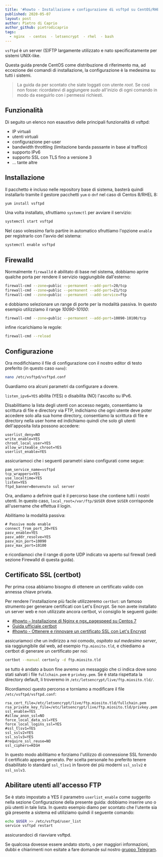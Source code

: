 ```yaml
---
title: '#howto - Installazione e configurazione di vsftpd su CentOS/RHEL 7/8'
published: 2020-05-07
layout: post
author: Pietro di Caprio
author_github: pietrodicaprio
tags:
  - nginx  - centos  - letsencrypt  - rhel  - bash
---
```

`vsftpd` è un server (S)FTP largamente utilizzato e nato specificatamente per sistemi UNIX-like.

Questa guida prende CentOS come distribuzione di riferimento ma, ad eccezione dei comandi di installazione, la configurazione è la medesima su tutti i sistemi.

> La guida da per scontato che siate loggati con utente *root*. Se così non fosse: ricordatevi di aggiungere *sudo* all'inizio di ogni comando in modo da eseguirlo con i permessi richiesti.

## Funzionalità
Di seguito un elenco non esaustivo delle principali funzionalità di vsftpd:

* IP virtuali
* utenti virtuali
* configurazione per-user
* bandwidth throttling (limitazione banda passante in base al traffico)
* supporto IPv6
* supporto SSL con TLS fino a versione 3
* ... tante altre

## Installazione
Il pacchetto è incluso nelle repository base di sistema, basterà quindi installarlo tramite il gestore pacchetti `yum` o `dnf` nel caso di Centos 8/RHEL 8:

```bash
yum install vsftpd
```

Una volta installato, sfruttiamo `systemctl` per avviare il servizio:

```bash
systemctl start vsftpd
```

Nel caso volessimo farlo partire in automatico sfruttiamo l'opzione `enable` per registrarlo con l'avvio del sistema:

```bash
systemctl enable vsftpd
```

## Firewalld

Normalmente `firewalld` è abilitato di base nel sistema, dobbiamo aprire qualche porta per rendere il servizio raggiungibile dall'esterno:

```bash
firewall-cmd --zone=public --permanent --add-port=20/tcp
firewall-cmd --zone=public --permanent --add-port=21/tcp
firewall-cmd --zone=public --permanent --add-service=ftp
```
e dobbiamo selezionare un range di porte per la modalità passiva. In questo esempio utilizziamo il range *10090-10100*:

```bash
firewall-cmd --zone=public --permanent --add-port=10090-10100/tcp
```

infine ricarichiamo le regole:

```bash
firewall-cmd --reload
```

## Configurazione

Ora modifichiamo il file di configurazione con il nostro editor di testo preferito (in questo caso `nano`):

```bash
nano /etc/vsftpd/vsftpd.conf
```

Guardiamo ora alcuni parametri da configurare a dovere.

`listen_ipv6=YES` abilita (YES) o disabilita (NO) l'ascolto su IPv6.

Disabilitiamo la lista degli utenti con accesso negato, consentiamo la scrittura di file e directory via FTP, indichiamo che ogni utente deve poter accedere solo alla sua home directory, consentiamo la scrittura di file e directory nella user home ed indichiamo quindi che solo gli utenti dell'apposita lista possono accedere:

```
userlist_deny=NO
write_enable=YES
chroot_local_user=YES
allow_writeable_chroot=YES
userlist_enable=YES
```

assicuriamoci che i seguenti parametri siano configurati come segue:

```
pam_service_name=vsftpd
tcp_wrappers=YES
use_localtime=YES
listen=YES
ftpd_banner=Benvenuto sul server
```

Ora, andiamo a definire qual è il percorso base che contiene tutti i nostri utenti. In questo caso, `local_root=/var/ftp/$USER` dove `$USER` corrisponde all'username che effettua il login.

Abilitiamo la modalità passiva:

```
# Passive mode enable
connect_from_port_20=YES
pasv_enable=YES
pasv_addr_resolve=YES
pasv_min_port=10090
pasv_max_port=10100
```

e ricordiamoci che il range di porte UDP indicato va aperto sul firewall (vedi sezione Firewalld di questa guida).

## Certificato SSL (certbot)
Per prima cosa abbiamo bisogno di ottenere un certificato valido con annessa chiave privata.

Per rendere l'installazione più facile utilizzeremo `certbot`: un famoso strumento per generare certificati con Let's Encrypt. Se non avete installato un server web e non utilizzate ancora certbot, vi consiglio le seguenti guide:  
* [#howto – Installazione di Nginx e ngx_pagespeed su Centos 7](https://linuxhub.it/articles/howto-%E2%80%93-installazione-di-nginx-e-ngx_pagespeed-su-centos-7)  
* [Guida ufficiale certbot](https://certbot.eff.org/lets-encrypt/centosrhel7-nginx)
* [#howto - Ottenere e rinnovare un certificato SSL con Let's Encrypt](https://linuxhub.it/articles/howto-ottenere-e-rinnovare-un-certificato-ssl-con-let-s-encrypt)  

assicuriamoci che un indirizzo a noi comodo, _ospitato sul medesimo server_, sia raggiungibile dal web, ad esempio `ftp.miosito.tld`, e chiediamo a certbot di generare un certificato per noi:

```bash
certbot --manual certonly -d ftp.miosito.tld
```

se tutto è andato a buon fine avremo un messaggio che ci indica dove sono stati salvati i file `fullchain.pem` e `privkey.pem`. Se è stata rispettata la directory default, li troveremo in `/etc/letsencrypt/live/ftp.miosito.tld/`.

Ricordiamoci questo percorso e torniamo a modificare il file `/etc/vsftpd/vsftpd.conf`:

```
rsa_cert_file=/etc/letsencrypt/live/ftp.miosito.tld/fullchain.pem
rsa_private_key_file=/etc/letsencrypt/live/ftp.miosito.tld/privkey.pem
ssl_enable=YES
#allow_anon_ssl=NO
force_local_data_ssl=YES
force_local_logins_ssl=YES
#ssl_tlsv1=YES
ssl_sslv2=YES
ssl_sslv3=YES
#require_ssl_reuse=NO
ssl_ciphers=HIGH
```

In questo modo abilitiamo e forziamo l'utilizzo di connessione SSL fornendo il certificato appena generato. Per scelta personale ho preferito tenere disabilitato lo standard `ssl_tlsv1` in favore dei più moderni `ssl_sslv2` e `ssl_sslv3`.

## Abilitare utenti all'accesso FTP
Se è stato impostato a YES il parametro `userlist_enable` come suggerito nella sezione Configurazione della presente guida: dobbiamo inserire uno o più utenti in tale lista. In questo esempio diamo per scontato che l'utente sia già presente a sistema ed utiliziamo quindi il seguente comando:

```bash
echo $USER >> /etc/vsftpd/user_list
service vsftpd restart
```

assicurandoci di riavviare vsftpd.

Se qualcosa dovesse essere andato storto, o per maggiori informazioni, dubbi e chiarimenti non esitate a fare domande sul nostro [gruppo Telegram](https://t.me/linuxpeople).